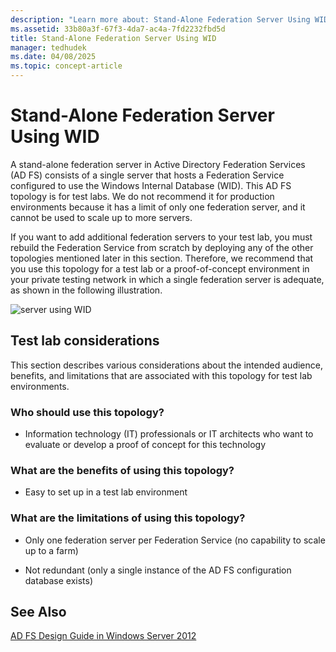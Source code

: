 ```yaml
---
description: "Learn more about: Stand-Alone Federation Server Using WID"
ms.assetid: 33b80a3f-67f3-4da7-ac4a-7fd2232fbd5d
title: Stand-Alone Federation Server Using WID
manager: tedhudek
ms.date: 04/08/2025
ms.topic: concept-article
---
```


# Stand-Alone Federation Server Using WID

A stand\-alone federation server in Active Directory Federation Services \(AD FS\) consists of a single server that hosts a Federation Service configured to use the Windows Internal Database \(WID\). This AD FS topology is for test labs. We do not recommend it for production environments because it has a limit of only one federation server, and it cannot be used to scale up to more servers.

If you want to add additional federation servers to your test lab, you must rebuild the Federation Service from scratch by deploying any of the other topologies mentioned later in this section. Therefore, we recommend that you use this topology for a test lab or a proof\-of\-concept environment in your private testing network in which a single federation server is adequate, as shown in the following illustration.

![server using WID](media/FedServerWID.gif)

## Test lab considerations
This section describes various considerations about the intended audience, benefits, and limitations that are associated with this topology for test lab environments.

### Who should use this topology?

-   Information technology \(IT\) professionals or IT architects who want to evaluate or develop a proof of concept for this technology

### What are the benefits of using this topology?

-   Easy to set up in a test lab environment

### What are the limitations of using this topology?

-   Only one federation server per Federation Service \(no capability to scale up to a farm\)

-   Not redundant \(only a single instance of the AD FS configuration database exists\)


## See Also
[AD FS Design Guide in Windows Server 2012](AD-FS-Design-Guide-in-Windows-Server-2012.md)
